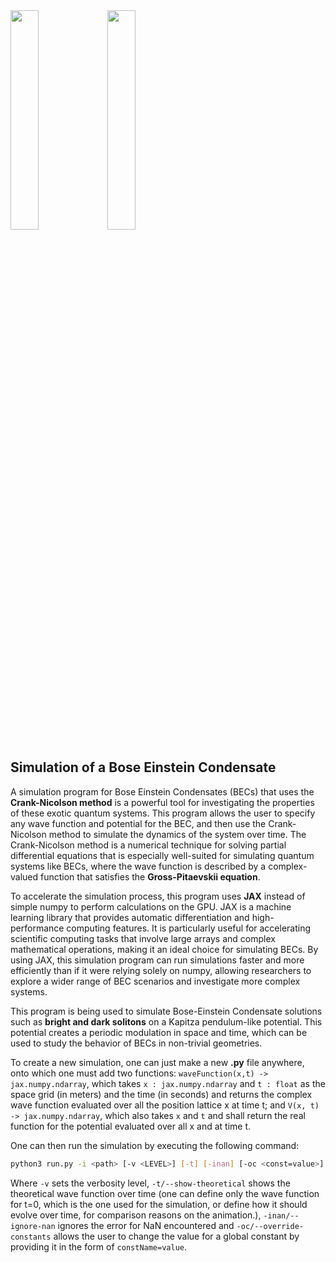 <img src="https://user-images.githubusercontent.com/40344474/223997006-4c4ae49e-3a96-43cb-95ef-9a9727b502d5.png#gh-light-mode-only" width=30% align="center">
<img src="https://user-images.githubusercontent.com/40344474/223997775-5516082f-edf9-4c87-9c30-a5734f2d2321.png#gh-dark-mode-only" width=30% align="center">

## Simulation of a Bose Einstein Condensate

A simulation program for Bose Einstein Condensates (BECs) that uses the **Crank-Nicolson method** is a powerful tool for investigating the properties of these exotic quantum systems. This program allows the user to specify any wave function and potential for the BEC, and then use the Crank-Nicolson method to simulate the dynamics of the system over time. The Crank-Nicolson method is a numerical technique for solving partial differential equations that is especially well-suited for simulating quantum systems like BECs, where the wave function is described by a complex-valued function that satisfies the **Gross-Pitaevskii equation**.

To accelerate the simulation process, this program uses **JAX** instead of simple numpy to perform calculations on the GPU. JAX is a machine learning library that provides automatic differentiation and high-performance computing features. It is particularly useful for accelerating scientific computing tasks that involve large arrays and complex mathematical operations, making it an ideal choice for simulating BECs. By using JAX, this simulation program can run simulations faster and more efficiently than if it were relying solely on numpy, allowing researchers to explore a wider range of BEC scenarios and investigate more complex systems.

This program is being used to simulate Bose-Einstein Condensate solutions such as **bright and dark solitons** on a Kapitza pendulum-like potential. This potential creates a periodic modulation in space and time, which can be used to study the behavior of BECs in non-trivial geometries.

To create a new simulation, one can just make a new **.py** file anywhere, onto which one must add two functions: `waveFunction(x,t) -> jax.numpy.ndarray`, which takes `x : jax.numpy.ndarray` and `t : float` as the space grid (in meters) and the time (in seconds) and returns the complex wave function evaluated over all the position lattice x at time t; and `V(x, t) -> jax.numpy.ndarray`, which also takes `x` and `t` and shall return the real function for the potential evaluated over all x and at time t.

One can then run the simulation by executing the following command:

```bash
python3 run.py -i <path> [-v <LEVEL>] [-t] [-inan] [-oc <const=value>]
```
Where `-v` sets the verbosity level, `-t/--show-theoretical` shows the theoretical wave function over time (one can define only the wave function for t=0, which is the one used for the simulation, or define how it should evolve over time, for comparison reasons on the animation.), `-inan/--ignore-nan` ignores the error for NaN encountered and `-oc/--override-constants` allows the user to change the value for a global constant by providing it in the form of `constName=value`.
